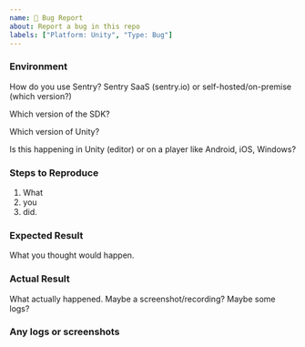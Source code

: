 ```yaml
---
name: 🐞 Bug Report
about: Report a bug in this repo
labels: ["Platform: Unity", "Type: Bug"]
---
```


### Environment

How do you use Sentry?
Sentry SaaS (sentry.io) or self-hosted/on-premise (which version?)

Which version of the SDK?

Which version of Unity?

Is this happening in Unity (editor) or on a player like Android, iOS, Windows?

### Steps to Reproduce

1. What
2. you
3. did.

### Expected Result

What you thought would happen.

### Actual Result

What actually happened. Maybe a screenshot/recording? Maybe some logs?


### Any logs or screenshots